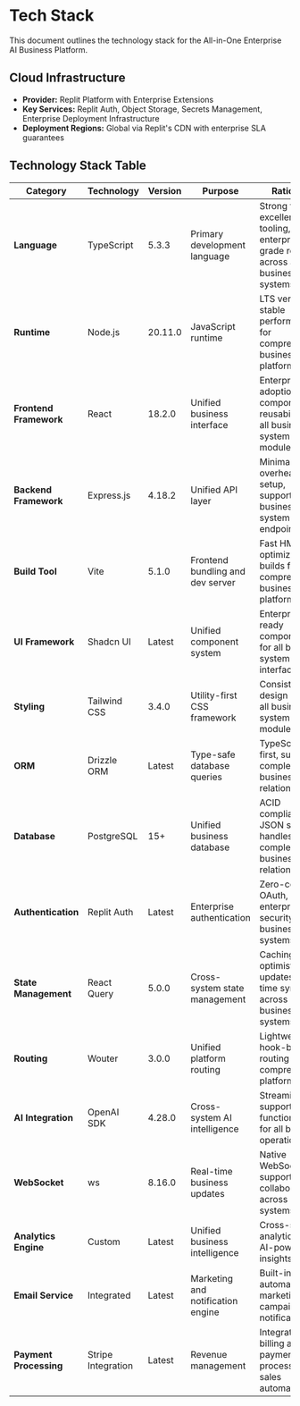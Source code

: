 # Tech Stack

This document outlines the technology stack for the All-in-One Enterprise AI Business Platform.

## Cloud Infrastructure
- **Provider:** Replit Platform with Enterprise Extensions
- **Key Services:** Replit Auth, Object Storage, Secrets Management, Enterprise Deployment Infrastructure
- **Deployment Regions:** Global via Replit's CDN with enterprise SLA guarantees

## Technology Stack Table

| Category | Technology | Version | Purpose | Rationale |
|----------|------------|---------|---------|-----------|
| **Language** | TypeScript | 5.3.3 | Primary development language | Strong typing, excellent tooling, enterprise-grade reliability across all business systems |
| **Runtime** | Node.js | 20.11.0 | JavaScript runtime | LTS version, stable performance for comprehensive business platform |
| **Frontend Framework** | React | 18.2.0 | Unified business interface | Enterprise adoption, component reusability for all business system modules |
| **Backend Framework** | Express.js | 4.18.2 | Unified API layer | Minimal overhead, fast setup, supports all business system endpoints |
| **Build Tool** | Vite | 5.1.0 | Frontend bundling and dev server | Fast HMR, optimized builds for comprehensive business platform |
| **UI Framework** | Shadcn UI | Latest | Unified component system | Enterprise-ready components for all business system interfaces |
| **Styling** | Tailwind CSS | 3.4.0 | Utility-first CSS framework | Consistent design across all business system modules |
| **ORM** | Drizzle ORM | Latest | Type-safe database queries | TypeScript-first, supports complex business data relationships |
| **Database** | PostgreSQL | 15+ | Unified business database | ACID compliance, JSON support, handles complex business relationships |
| **Authentication** | Replit Auth | Latest | Enterprise authentication | Zero-config OAuth, enterprise security for all business systems |
| **State Management** | React Query | 5.0.0 | Cross-system state management | Caching, optimistic updates, real-time sync across business systems |
| **Routing** | Wouter | 3.0.0 | Unified platform routing | Lightweight, hook-based routing for comprehensive platform |
| **AI Integration** | OpenAI SDK | 4.28.0 | Cross-system AI intelligence | Streaming support, function calling for all business operations |
| **WebSocket** | ws | 8.16.0 | Real-time business updates | Native WebSocket support for live collaboration across systems |
| **Analytics Engine** | Custom | Latest | Unified business intelligence | Cross-system analytics and AI-powered insights |
| **Email Service** | Integrated | Latest | Marketing and notification engine | Built-in email automation for marketing campaigns and notifications |
| **Payment Processing** | Stripe Integration | Latest | Revenue management | Integrated billing and payment processing for sales automation |

